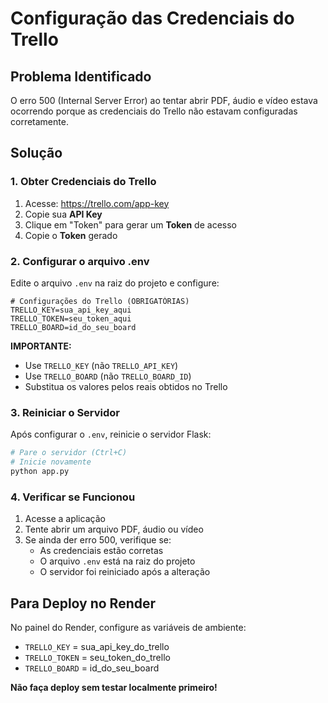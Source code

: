 # Configuração das Credenciais do Trello

## Problema Identificado

O erro 500 (Internal Server Error) ao tentar abrir PDF, áudio e vídeo estava ocorrendo porque as credenciais do Trello não estavam configuradas corretamente.

## Solução

### 1. Obter Credenciais do Trello

1. Acesse: https://trello.com/app-key
2. Copie sua **API Key**
3. Clique em "Token" para gerar um **Token** de acesso
4. Copie o **Token** gerado

### 2. Configurar o arquivo .env

Edite o arquivo `.env` na raiz do projeto e configure:

```env
# Configurações do Trello (OBRIGATÓRIAS)
TRELLO_KEY=sua_api_key_aqui
TRELLO_TOKEN=seu_token_aqui
TRELLO_BOARD=id_do_seu_board
```

**IMPORTANTE:** 
- Use `TRELLO_KEY` (não `TRELLO_API_KEY`)
- Use `TRELLO_BOARD` (não `TRELLO_BOARD_ID`)
- Substitua os valores pelos reais obtidos no Trello

### 3. Reiniciar o Servidor

Após configurar o `.env`, reinicie o servidor Flask:

```bash
# Pare o servidor (Ctrl+C)
# Inicie novamente
python app.py
```

### 4. Verificar se Funcionou

1. Acesse a aplicação
2. Tente abrir um arquivo PDF, áudio ou vídeo
3. Se ainda der erro 500, verifique se:
   - As credenciais estão corretas
   - O arquivo `.env` está na raiz do projeto
   - O servidor foi reiniciado após a alteração

## Para Deploy no Render

No painel do Render, configure as variáveis de ambiente:

- `TRELLO_KEY` = sua_api_key_do_trello
- `TRELLO_TOKEN` = seu_token_do_trello  
- `TRELLO_BOARD` = id_do_seu_board

**Não faça deploy sem testar localmente primeiro!**
